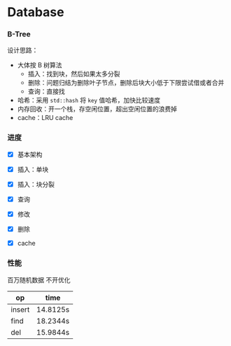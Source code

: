 # Database

### B-Tree

设计思路：

- 大体按 B 树算法
  - 插入：找到块，然后如果太多分裂
  - 删除：问题归结为删除叶子节点，删除后块大小低于下限尝试借或者合并
  - 查询：直接找
- 哈希：采用 `std::hash`  将 `key`  值哈希，加快比较速度
- 内存回收：开一个栈，存空闲位置，超出空闲位置的浪费掉
- cache：LRU cache



### 进度

- [x] 基本架构
- [x] 插入：单块
- [x] 插入：块分裂
- [x] 查询
- [x] 修改
- [x] 删除
- [x] cache



### 性能

百万随机数据 不开优化

| op     | time     |
| ------ | -------- |
| insert | 14.8125s |
| find   | 18.2344s |
| del    | 15.9844s |

